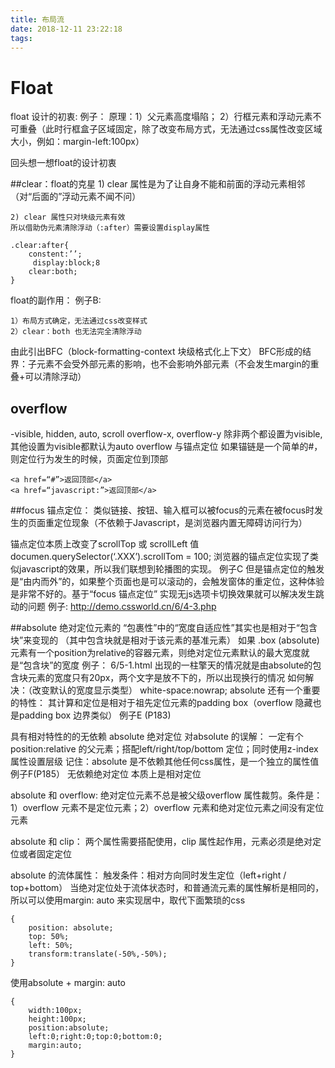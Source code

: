 ```yaml
---
title: 布局流
date: 2018-12-11 23:22:18
tags:
---
```

# Float
float 设计的初衷:
例子：
原理：1）父元素高度塌陷；
     2）行框元素和浮动元素不可重叠（此时行框盒子区域固定，除了改变布局方式，无法通过css属性改变区域大小，例如：margin-left:100px）

回头想一想float的设计初衷

##clear：float的克星
	1) clear 属性是为了让自身不能和前面的浮动元素相邻（对“后面的”浮动元素不闻不问）
	
	2) clear 属性只对块级元素有效
    所以借助伪元素清除浮动（:after）需要设置display属性
    
```
.clear:after{
    constent:’’;
     display:block;8
    clear:both;  
}
```

float的副作用：
例子B:

    1）布局方式确定，无法通过css改变样式
    2）clear：both 也无法完全清除浮动

由此引出BFC（block-formatting-context 块级格式化上下文）
BFC形成的结界：子元素不会受外部元素的影响，也不会影响外部元素（不会发生margin的重叠+可以清除浮动）

## overflow
 -visible, hidden, auto, scroll
overflow-x, overflow-y 除非两个都设置为visible, 其他设置为visible都默认为auto
overflow 与锚点定位
如果锚链是一个简单的#，则定位行为发生的时候，页面定位到顶部

```
<a href=“#”>返回顶部</a>
<a href=“javascript:”>返回顶部</a>
```

##focus 锚点定位：
	类似链接、按钮、输入框可以被focus的元素在被focus时发生的页面重定位现象（不依赖于Javascript，是浏览器内置无障碍访问行为）

锚点定位本质上改变了scrollTop 或 scrollLeft 值
documen.querySelector(‘.XXX’).scrollTom = 100; 
浏览器的锚点定位实现了类似javascript的效果，所以我们联想到轮播图的实现。
例子C
但是锚点定位的触发是“由内而外”的，如果整个页面也是可以滚动的，会触发窗体的重定位，这种体验是非常不好的。基于“focus 锚点定位” 实现无js选项卡切换效果就可以解决发生跳动的问题
例子:  http://demo.cssworld.cn/6/4-3.php

##absolute 
绝对定位元素的 “包裹性”中的“宽度自适应性”其实也是相对于“包含块”来变现的 （其中包含块就是相对于该元素的基准元素）
如果 .box (absolute) 元素有一个position为relative的容器元素，则绝对定位元素默认的最大宽度就是“包含块”的宽度
例子：
6/5-1.html 出现的一柱擎天的情况就是由absolute的包含块元素的宽度只有20px，两个文字是放不下的，所以出现换行的情况
如何解决：（改变默认的宽度显示类型）
white-space:nowrap;
absolute 还有一个重要的特性：
 其计算和定位是相对于祖先定位元素的padding box（overflow 隐藏也是padding box 边界类似）
例子E (P183)

具有相对特性的的无依赖 absolute 绝对定位
对absolute 的误解：
一定有个position:relative 的父元素；搭配left/right/top/bottom 定位；同时使用z-index 属性设置层级
记住：absolute 是不依赖其他任何css属性，是一个独立的属性值
例子F(P185）
无依赖绝对定位 本质上是相对定位

absolute 和 overflow: 
绝对定位元素不总是被父级overflow 属性裁剪。条件是：1）overflow 元素不是定位元素；2）overflow 元素和绝对定位元素之间没有定位元素

absolute 和 clip：
两个属性需要搭配使用，clip 属性起作用，元素必须是绝对定位或者固定定位

absolute 的流体属性：
触发条件：相对方向同时发生定位（left+right / top+bottom）
当绝对定位处于流体状态时，和普通流元素的属性解析是相同的，所以可以使用margin: auto 来实现居中，取代下面繁琐的css

```
{
    position: absolute;
    top: 50%;
    left: 50%;
    transform:translate(-50%,-50%);
}
```

使用absolute + margin: auto

```
{
    width:100px;
    height:100px;
    position:absolute;
    left:0;right:0;top:0;bottom:0;
    margin:auto;
}
```